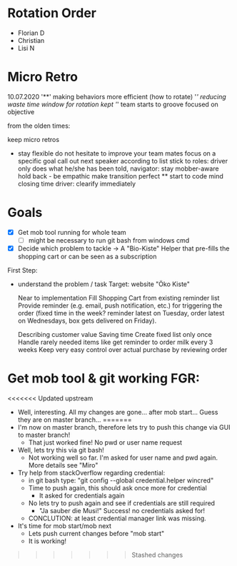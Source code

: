 # Rotation Order

- Florian D 
- Christian 
- Lisi N

# Micro Retro

10.07.2020
'**' making behaviors more efficient (how to rotate)
'*' reducing waste
time window for rotation kept
'*' team starts to groove
focused on objective


from the olden times:

keep micro retros
* stay flexible
do not hesitate to improve your team mates
focus on a specific goal
call out next speaker according to list
stick to roles: driver only does what he/she has been told, navigator: stay mobber-aware
hold back - be empathic
make transition perfect
** start to code
mind closing time
driver: clearify immediately

# Goals

- [x] Get mob tool running for whole team
    - [ ] might be necessary to run git bash from windows cmd
- [x] Decide which problem to tackle
    -> A "Bio-Kiste" Helper that pre-fills the shopping cart or can be seen as a subscription

First Step:
 - understand the problem / task
    Target: website "Öko Kiste"

    Near to implementation
       Fill Shopping Cart from existing reminder list
       Provide reminder (e.g. email, push notification, etc.) for triggering the order (fixed time in the week? reminder latest on Tuesday, order latest on Wednesdays, box gets delivered on Friday).
       
    Describing customer value
       Saving time
       Create fixed list only once
       Handle rarely needed items like get reminder to order milk every 3 weeks
       Keep very easy control over actual purchase by reviewing order


# Get mob tool & git working FGR:

<<<<<<< Updated upstream
- Well, interesting. All my changes are gone... after mob start...
Guess they are on master branch...
=======
- I'm now on master branch, therefore lets try to push this change via GUI to master branch!
   - That just worked fine! No pwd or user name request
- Well, lets try this via git bash!
   - Not working well so far. I'm asked for user name and pwd again. More details see "Miro"
- Try help from stackOverflow regarding credential:
    - in git bash type: "git config --global credential.helper wincred"
    - Time to push again, this should ask once more for credential
       - It asked for credentials again
    - No lets try to push again and see if credentials are still required
       - "Ja sauber die Musi!" Success! no credentials asked for!
    - CONCLUTION: at least credential manager link was missing.
- It's time for mob start/mob next
    - Lets push current changes before "mob start"
    - It is working!

    
 
>>>>>>> Stashed changes
